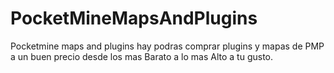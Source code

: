 # PocketMineMapsAndPlugins
Pocketmine maps and plugins hay podras comprar plugins y mapas de PMP a un buen precio desde los mas Barato a lo mas Alto a tu gusto.
